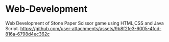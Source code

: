 # Web-Development
Web Development of Stone Paper Scissor game using HTML,CSS and Java Script.
https://github.com/user-attachments/assets/9b8f2fe3-6005-4fcd-816a-6798d4ec362c

